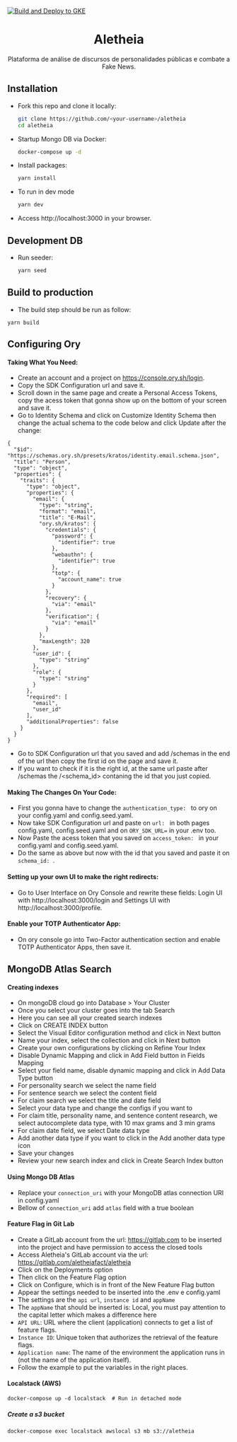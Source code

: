 [![Build and Deploy to GKE](https://github.com/AletheiaFact/aletheia/actions/workflows/gke.yml/badge.svg)](https://github.com/AletheiaFact/aletheia/actions/workflows/gke.yml)

<h1 align="center">Aletheia</h1>

<p align="center">Plataforma de análise de discursos de personalidades públicas e combate a Fake News.</p>

## Installation

- Fork this repo and clone it locally:
  ``` sh
  git clone https://github.com/<your-username>/aletheia
  cd aletheia
  ```
- Startup Mongo DB via Docker:
  ``` sh
  docker-compose up -d
  ```
- Install packages:
  ``` sh
  yarn install
  ```
- To run in dev mode
  ``` sh
  yarn dev
  ```
- Access http://localhost:3000 in your browser.

## Development DB

- Run seeder:
  ``` sh
  yarn seed
  ```
## Build to production

- The build step should be run as follow:
```
yarn build
```
## Configuring Ory 

#### Taking What You Need:
- Create an account and a project on https://console.ory.sh/login.
- Copy the SDK Configuration url and save it.
- Scroll down in the same page and create a Personal Access Tokens, copy the acess token that gonna show up on the bottom of your screen and save it.
- Go to Identity Schema and click on Customize Identity Schema then change the actual schema to the code below and click Update after the change:
```
{
  "$id": "https://schemas.ory.sh/presets/kratos/identity.email.schema.json",
  "title": "Person",
  "type": "object",
  "properties": {
    "traits": {
      "type": "object",
      "properties": {
        "email": {
          "type": "string",
          "format": "email",
          "title": "E-Mail",
          "ory.sh/kratos": {
            "credentials": {
              "password": {
                "identifier": true
              },
              "webauthn": {
                "identifier": true
              },
              "totp": {
                "account_name": true
              }
            },
            "recovery": {
              "via": "email"
            },
            "verification": {
              "via": "email"
            }
          },
          "maxLength": 320
        },
        "user_id": {
          "type": "string"
        },
        "role": {
          "type": "string"
        }
      },
      "required": [
        "email",
        "user_id"
      ],
      "additionalProperties": false
    }
  }
}
```
- Go to SDK Configuration url that you saved and add /schemas in the end of the url then copy the first id on the page and save it.
- If you want to check if it is the right id, at the same url paste after /schemas the /<schema_id> contaning the id that you just copied. 

#### Making The Changes On Your Code:
- First you gonna have to change the ``authentication_type: `` to ory on your config.yaml and config.seed.yaml.
- Now take SDK Configuration url and paste on ``url: `` in both pages config.yaml, config.seed.yaml and on ``ORY_SDK_URL=`` in your .env too. 
- Now Paste the acess token that you saved on ``access_token: `` in your config.yaml and config.seed.yaml.
- Do the same as above but now with the id that you saved and paste it on ``schema_id: ``. 

#### Setting up your own UI to make the right redirects:
- Go to User Interface on Ory Console and rewrite these fields: Login UI with http://localhost:3000/login and Settings UI with http://localhost:3000/profile. 

#### Enable your TOTP Authenticator App:
- On ory console go into Two-Factor authentication section and enable TOTP Authenticator Apps, then save it.


## MongoDB Atlas Search

#### Creating indexes
- On mongoDB cloud go into Database > Your Cluster
- Once you select your cluster goes into the tab Search
- Here you can see all your created search indexes
- Click on CREATE INDEX button
- Select the Visual Editor configuration method and click in Next button
- Name your index, select the collection and click in Next button
- Create your own configurations by clicking on Refine Your Index
- Disable Dynamic Mapping and click in Add Field button in Fields Mapping
- Select your field name, disable dynamic mapping and click in Add Data Type button
- For personality search we select the name field
- For sentence search we select the content field
- For claim search we select the title and date field
- Select your data type and change the configs if you want to
- For claim title, personality name, and sentence content research, we select autocomplete data type, with 10 max grams and 3 min grams
- For claim date field, we select Date data type
- Add another data type if you want to click in the Add another data type icon
- Save your changes
- Review your new search index and click in Create Search Index button

#### Using Mongo DB Atlas
- Replace your ``connection_uri`` with your MongoDB atlas connection URI in config.yaml
- Bellow of ``connection_uri`` add ``atlas`` field with a true boolean

#### Feature Flag in Git Lab
- Create a GitLab account from the url: https://gitlab.com to be inserted into the project and have permission to access the closed tools
- Access Aletheia's GitLab account via the url: https://gitlab.com/aletheiafact/aletheia
- Click on the Deployments option 
- Then click on the Feature Flag option
- Click on Configure, which is in front of the New Feature Flag button 
- Appear the settings needed to be inserted into the .env e config.yaml
- The settings are the ``api url``, ``instance id`` and ``appName``
- The ``appName`` that should be inserted is: Local, you must pay attention to the capital letter which makes a difference here 
- ``API URL``: URL where the client (application) connects to get a list of feature flags.
- ``Instance ID``: Unique token that authorizes the retrieval of the feature flags.
- ``Application name``: The name of the environment the application runs in (not the name of the application itself).
- Follow the example to put the variables in the right places.

#### Localstack (AWS)

```shell
docker-compose up -d localstack  # Run in detached mode
```

##### Create a s3 bucket

```shell
docker-compose exec localstack awslocal s3 mb s3://aletheia
```
